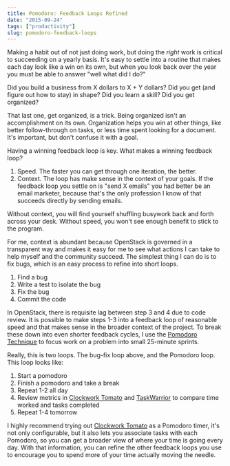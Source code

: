 ```yaml
---
title: Pomodoro: Feedback Loops Refined
date: "2015-09-24"
tags: ["productivity"]
slug: pomodoro-feedback-loops
---
```


Making a habit out of not just doing work, but doing the *right* work is
critical to succeeding on a yearly basis. It's easy to settle into a routine
that makes each day look like a win on its own, but when you look back over the
year you must be able to answer "well what did I do?"

Did you build a business from X dollars to X + Y dollars? Did you get (and
figure out how to stay) in shape? Did you learn a skill? Did you get organized?

That last one, get organized, is a trick. Being organized isn't an
accomplishment on its own. Organization helps you win at other things, like
better follow-through on tasks, or less time spent looking for a document. It's
important, but don't confuse it with a goal.

Having a winning feedback loop is key. What makes a winning feedback loop?

1. Speed. The faster you can get through one iteration, the better.
1. Context. The loop has make sense in the context of your goals. If the
   feedback loop you settle on is "send X emails" you had better be an email
   marketer, because that's the only profession I know of that succeeds
   directly by sending emails.

Without context, you will find yourself shuffling busywork back and forth
across your desk. Without speed, you won't see enough benefit to stick to the
program.

For me, context is abundant because OpenStack is governed in a transparent way
and makes it easy for me to see what actions I can take to help myself and the
community succeed. The simplest thing I can do is to fix bugs, which is an easy
process to refine into short loops. 

1. Find a bug
1. Write a test to isolate the bug
1. Fix the bug
1. Commit the code

In OpenStack, there is requisite lag between step 3 and 4 due to code review.
It is possible to make steps 1-3 into a feedback loop of reasonable speed
and that makes sense in the broader context of the project. To break these down
into even shorter feedback cycles, I use the [Pomodoro Technique][pomodoro] to
focus work on a problem into small 25-minute sprints.

Really, this is two loops. The bug-fix loop above, and the Pomodoro loop. This
loop looks like:

1. Start a pomodoro
1. Finish a pomodoro and take a break
1. Repeat 1-2 all day
1. Review metrics in [Clockwork Tomato][tomato] and [TaskWarrior][t] to compare
   time worked and tasks completed
1. Repeat 1-4 tomorrow

I highly recommend trying out [Clockwork Tomato][tomato] as a Pomodoro timer,
it's not only configurable, but it also lets you associate tasks with each
Pomodoro, so you can get a broader view of where your time is going every day.
With that information, you can refine the other feedback loops you use to
encourage you to spend more of your time actually moving the needle.

[t]: http://taskwarrior.org/
[pomodoro]: http://pomodorotechnique.com/
[tomato]: https://play.google.com/store/apps/details?id=net.phlam.android.clockworktomato

